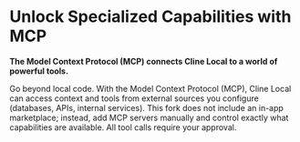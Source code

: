 # Unlock Specialized Capabilities with MCP

**The Model Context Protocol (MCP) connects Cline Local to a world of powerful tools.**

Go beyond local code. With the Model Context Protocol (MCP), Cline Local can access context and tools from external sources you configure (databases, APIs, internal services). This fork does not include an in-app marketplace; instead, add MCP servers manually and control exactly what capabilities are available. All tool calls require your approval.
